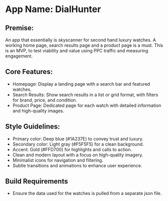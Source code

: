 # **App Name**: DialHunter

## Premise:
An app that essentially is skyscanner for second hand luxury watches.
A working home page, search results page and a product page is a must.
This is an MVP, to test viability and value using PPC traffic and measuring engagement.


## Core Features:

- Homepage: Display a landing page with a search bar and featured watches.
- Search Results: Show search results in a list or grid format, with filters for brand, price, and condition.
- Product Page: Dedicated page for each watch with detailed information and high-quality images.

## Style Guidelines:

- Primary color: Deep blue (#1A237E) to convey trust and luxury.
- Secondary color: Light gray (#F5F5F5) for a clean background.
- Accent: Gold (#FFD700) for highlights and calls to action.
- Clean and modern layout with a focus on high-quality imagery.
- Minimalist icons for navigation and filtering.
- Subtle transitions and animations to enhance user experience.


## Build Requirements

- Ensure the data used for the watches is pulled from a separate json file. 
  